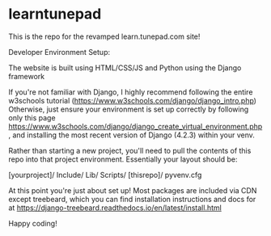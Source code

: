# learntunepad

This is the repo for the revamped learn.tunepad.com site!

Developer Environment Setup:

The website is built using HTML/CSS/JS and Python using the Django framework 

If you're not familiar with Django, I highly recommend following the entire w3schools tutorial (https://www.w3schools.com/django/django_intro.php)
Otherwise, just ensure your environment is set up correctly by following only this page https://www.w3schools.com/django/django_create_virtual_environment.php, and installing the most recent version of Django (4.2.3) within your venv.

Rather than starting a new project, you'll need to pull the contents of this repo into that project environment. Essentially your layout should be:

[yourproject]/
      Include/
      Lib/
      Scripts/
      [thisrepo]/
      pyvenv.cfg

At this point you're just about set up! Most packages are included via CDN except treebeard, which you can find installation instructions and docs for at https://django-treebeard.readthedocs.io/en/latest/install.html

Happy coding!
